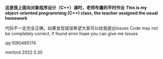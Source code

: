 __这是我上面向对象程序设计（C++）课时，老师布置的平时作业__
__This is my object-oriented programming (C++) class, the teacher assigned the usual homework__

代码不一定完全正确，如果发现错误希望大家可以给我提出Issues
Code may not be completely correct, if found error hope you can give me Issues  

qq:1090485174

mm1ord
2022.5.30
